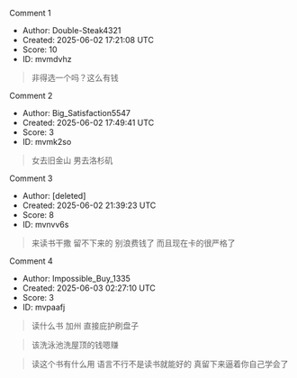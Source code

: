Comment 1

- Author: Double-Steak4321
- Created: 2025-06-02 17:21:08 UTC
- Score: 10
- ID: mvmdvhz

> 非得选一个吗？这么有钱

Comment 2

- Author: Big_Satisfaction5547
- Created: 2025-06-02 17:49:41 UTC
- Score: 3
- ID: mvmk2so

> 女去旧金山 男去洛杉矶

Comment 3

- Author: [deleted]
- Created: 2025-06-02 21:39:23 UTC
- Score: 8
- ID: mvnvv6s

> 来读书干撒 留不下来的 别浪费钱了 而且现在卡的很严格了

Comment 4

- Author: Impossible_Buy_1335
- Created: 2025-06-03 02:27:10 UTC
- Score: 3
- ID: mvpaafj

> 读什么书 加州 直接庇护刷盘子 

> 该洗泳池洗屋顶的钱嗯赚 

> 读这个书有什么用 语言不行不是读书就能好的 真留下来逼着你自己学会了
